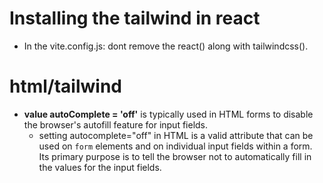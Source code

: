 # Installing the tailwind in react

- In the vite.config.js: dont remove the react() along with tailwindcss().

# html/tailwind

- **value autoComplete = 'off'** is typically used in HTML forms to disable the browser's autofill feature for input fields.
  - setting autocomplete="off" in HTML is a valid attribute that can be used on `form` elements and on individual input fields within a form. Its primary purpose is to tell the browser not to automatically fill in the values for the input fields.
